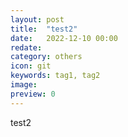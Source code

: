 ```yaml
---
layout: post
title:  "test2"
date:   2022-12-10 00:00
redate: 
category: others
icon: git
keywords: tag1, tag2
image: 
preview: 0
---
```


test2